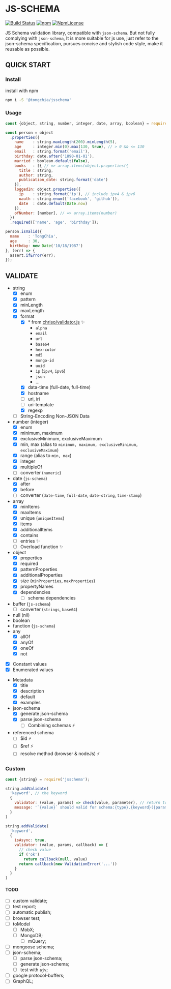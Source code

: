 JS-SCHEMA
=========
[![Build Status](https://travis-ci.org/TongChia/js-schema.svg?branch=master)](https://travis-ci.org/TongChia/js-schema) 
[![npm](https://img.shields.io/npm/v/@tongchia/jsschema.svg)](https://www.npmjs.com/package/@tongchia/jsschema) 
[![NpmLicense](https://img.shields.io/npm/l/@tongchia/jsschema.svg)](https://www.npmjs.com/package/@tongchia/jsschema) 

JS Schema validation library, compatible with `json-schema`. 
But not fully complying with `json-schema`, 
It is more suitable for js use, just refer to the json-schema specification, 
pursues concise and stylish code style, 
make it reusable as possible.


QUICK START
-----------

### Install
install with npm
```bash
npm i -S '@tongchia/jsschema'
```

### Usage
```js
const {object, string, number, integer, date, array, boolean} = require('jsschema');

const person = object
  .properties({
    name    : string.maxLength(200).minLength(5),
    age     : integer.min(0).max(130, true), // > 0 && <= 130
    email   : string.format('email'),
    birthday: date.after('1890-01-01'),
    married : boolean.default(false),
    books   : [{ // => array.items(object.properties({
      title : string,
      author: string,
      publication_date: string.format('date')
    }],
    loggedIn: object.properties({
      ip    : string.format('ip'), // include ipv4 & ipv6
      oauth : string.enum(['facebook', 'github']),
      date  : date.default(Date.now)
    }),
    ofNumber: [number], // => array.items(number)
  })
  .required(['name', 'age', 'birthday']);

person.isValid({
  name    : 'TongChia',
  age     : 30,
  birthday: new Date('10/18/1987')
}, (err) => {
  assert.ifError(err);
});
```

VALIDATE
---

- string
  - [x] enum
  - [x] pattern
  - [x] minLength
  - [x] maxLength
  - [x] format
    - [x] \* from [chriso/validator.js](https://github.com/chriso/validator.js) ✨
      - `alpha`
      - `email`
      - `url`
      - `base64`
      - `hex-color`
      - `md5`
      - `mongo-id`
      - `uuid`
      - `ip` (`ipv4`, `ipv6`)
      - `json`
      - ...
    - [x] data-time (full-date, full-time)
    - [x] hostname
    - [ ] uri, iri 
    - [ ] uri-template
    - [x] regexp
  - [ ] String-Encoding Non-JSON Data
- number (integer)
  - [x] enum
  - [x] minimum, maximum
  - [x] exclusiveMinimum, exclusiveMaximum
  - [x] min, max (alias to `minimum, maximum, exclusiveMinimum, exclusiveMaximum`)
  - [x] range (alias to `min, max`)
  - [x] integer
  - [x] multipleOf
  - [ ] converter (`numeric`)
- date (`js-schema`)
  - [x] after
  - [x] before
  - [ ] converter (`date-time`, `full-date`, `date-string`, `time-stamp`)
- array
  - [x] minItems
  - [x] maxItems
  - [x] unique (`uniqueItems`)
  - [x] items
  - [x] additionalItems
  - [x] contains
  - [ ] entries ✨
  - [ ] Overload function ✨
- object
  - [x] properties
  - [x] required
  - [x] patternProperties
  - [x] additionalProperties
  - [x] size (`minProperties`, `maxProperties`)
  - [x] propertyNames
  - [x] dependencies
    - [ ] schema dependencies
- buffer (`js-schema`)
  - [ ] converter (`strings`, `base64`)
- null (nil)
- boolean
- function (`js-schema`)
- any
  - [x] allOf
  - [x] anyOf
  - [x] oneOf
  - [x] not
- [x] Constant values
- [x] Enumerated values
- Metadata
  - [x] title
  - [x] description
  - [x] default
  - [x] examples
- json-schema
  - [x] generate json-schema
  - [x] parse json-schema
    - [ ] Combining schemas ⚡️
- referenced schema
  - [ ] $id ⚡️
  - [ ] $ref ⚡️
  - [ ] resolve method (browser & nodeJs) ⚡️

### Custom
```javascript
const {string} = require('jsschema');

string.addValidate(
  'keyword', // the keyword
  {
    validator: (value, params) => check(value, parameter), // return true/false;
    message: '`{value}` should valid for schema:{type}.{keyword}({params})',
  }
)

string.addValidate(
  'keyword',
  {
    isAsync: true,
    validator: (value, params, callback) => {
      // check value
      if ('ok')
        return callback(null, value)
      return callback(new ValidationError('...'))
    }
  }
)
```

#### TODO
- [ ] custom validate;
- [ ] test report;
- [ ] automatic publish;
- [ ] browser test;
- [ ] toModel
  - [ ] MobX;
  - [ ] MongoDB;
    - [ ] mQuery;
- [ ] mongoose schema;
- [ ] json-schema;
  - [ ] parse json-schema;
  - [ ] generate json-schema;
  - [ ] test with `ajv`;
- [ ] google protocol-buffers;
- [ ] GraphQL;
